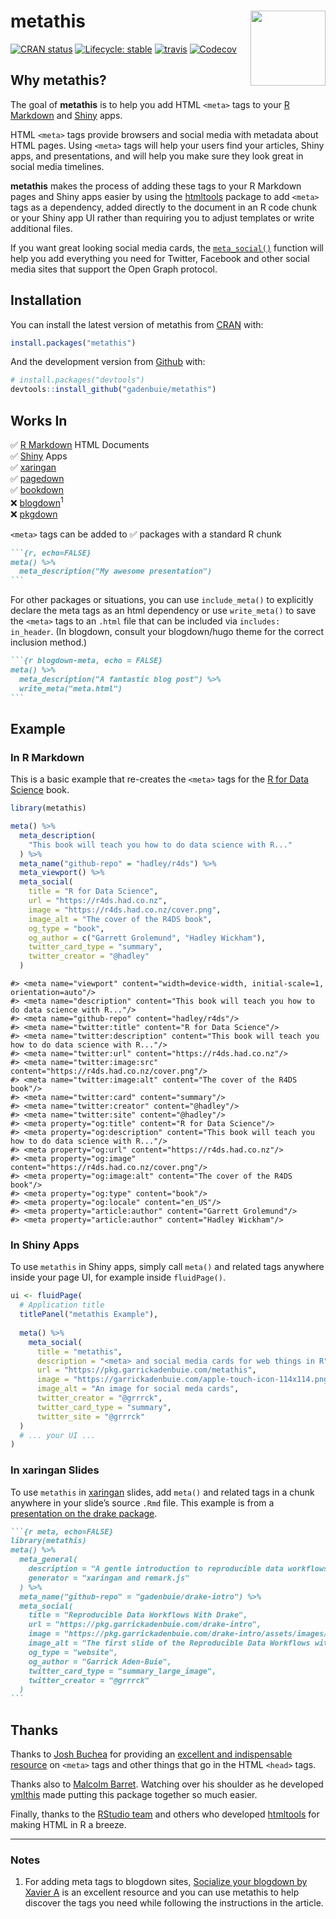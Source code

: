 
<!-- README.md is generated from README.Rmd. Please edit that file -->

# metathis <a href='https://pkg.garrickadenbuie.com/metathis/'><img src='man/figures/logo.png' align="right" height="120" /></a>

<!-- badges: start -->

[![CRAN
status](https://www.r-pkg.org/badges/version/metathis)](https://CRAN.R-project.org/package=metathis)
[![Lifecycle:
stable](https://img.shields.io/badge/lifecycle-stable-brightgreen.svg)](https://www.tidyverse.org/lifecycle/#stable)
[![travis](https://travis-ci.org/gadenbuie/metathis.svg?branch=master)](https://travis-ci.org/gadenbuie/metathis)
[![Codecov](https://img.shields.io/codecov/c/github/gadenbuie/metathis)](https://codecov.io/github/gadenbuie/metathis)
<!-- badges: end -->

## Why metathis?

The goal of **metathis** is to help you add HTML `<meta>` tags to your
[R Markdown](https://rmarkdown.rstudio.com) and
[Shiny](https://shiny.rstudio.com) apps.

HTML `<meta>` tags provide browsers and social media with metadata about
HTML pages. Using `<meta>` tags will help your users find your articles,
Shiny apps, and presentations, and will help you make sure they look
great in social media timelines.

**metathis** makes the process of adding these tags to your R Markdown
pages and Shiny apps easier by using the
[htmltools](https://github.com/rstudio/htmltools) package to add
`<meta>` tags as a dependency, added directly to the document in an R
code chunk or your Shiny app UI rather than requiring you to adjust
templates or write additional files.

If you want great looking social media cards, the
[`meta_social()`](http://pkg.garrickadenbuie.com/metathis/reference/meta_social.html)
function will help you add everything you need for Twitter, Facebook and
other social media sites that support the Open Graph protocol.

## Installation

You can install the latest version of metathis from
[CRAN](https://CRAN.R-project.org) with:

``` r
install.packages("metathis")
```

And the development version from
[Github](https://github.com/gadenbuie/metathis) with:

``` r
# install.packages("devtools")
devtools::install_github("gadenbuie/metathis")
```

## Works In

✅ [R Markdown](https://rmarkdown.rstudio.com) HTML Documents  
✅ [Shiny](https://shiny.rstudio.com) Apps  
✅ [xaringan](https://slides.yihui.org/xaringan)  
✅ [pagedown](https://github.com/rstudio/pagedown)  
✅ [bookdown](https://bookdown.org/)  
❌ [blogdown](https://bookdown.org/yihui/blogdown)<sup>1</sup>  
❌ [pkgdown](https://pkgdown.r-lib.org)

`<meta>` tags can be added to ✅ packages with a standard R chunk

```` markdown
```{r, echo=FALSE}
meta() %>% 
  meta_description("My awesome presentation")
```
````

For other packages or situations, you can use `include_meta()` to
explicitly declare the meta tags as an html dependency or use
`write_meta()` to save the `<meta>` tags to an `.html` file that can be
included via `includes: in_header`. (In blogdown, consult your
blogdown/hugo theme for the correct inclusion method.)

```` markdown
```{r blogdown-meta, echo = FALSE}
meta() %>% 
  meta_description("A fantastic blog post") %>% 
  write_meta("meta.html")
```
````

## Example

### In R Markdown

This is a basic example that re-creates the `<meta>` tags for the [R for
Data Science](https://r4ds.had.co.nz/) book.

``` r
library(metathis)
```

``` r
meta() %>%
  meta_description(
    "This book will teach you how to do data science with R..."
  ) %>% 
  meta_name("github-repo" = "hadley/r4ds") %>% 
  meta_viewport() %>% 
  meta_social(
    title = "R for Data Science",
    url = "https://r4ds.had.co.nz",
    image = "https://r4ds.had.co.nz/cover.png",
    image_alt = "The cover of the R4DS book",
    og_type = "book",
    og_author = c("Garrett Grolemund", "Hadley Wickham"),
    twitter_card_type = "summary",
    twitter_creator = "@hadley"
  )
```

    #> <meta name="viewport" content="width=device-width, initial-scale=1, orientation=auto"/>
    #> <meta name="description" content="This book will teach you how to do data science with R..."/>
    #> <meta name="github-repo" content="hadley/r4ds"/>
    #> <meta name="twitter:title" content="R for Data Science"/>
    #> <meta name="twitter:description" content="This book will teach you how to do data science with R..."/>
    #> <meta name="twitter:url" content="https://r4ds.had.co.nz"/>
    #> <meta name="twitter:image:src" content="https://r4ds.had.co.nz/cover.png"/>
    #> <meta name="twitter:image:alt" content="The cover of the R4DS book"/>
    #> <meta name="twitter:card" content="summary"/>
    #> <meta name="twitter:creator" content="@hadley"/>
    #> <meta name="twitter:site" content="@hadley"/>
    #> <meta property="og:title" content="R for Data Science"/>
    #> <meta property="og:description" content="This book will teach you how to do data science with R..."/>
    #> <meta property="og:url" content="https://r4ds.had.co.nz"/>
    #> <meta property="og:image" content="https://r4ds.had.co.nz/cover.png"/>
    #> <meta property="og:image:alt" content="The cover of the R4DS book"/>
    #> <meta property="og:type" content="book"/>
    #> <meta property="og:locale" content="en_US"/>
    #> <meta property="article:author" content="Garrett Grolemund"/>
    #> <meta property="article:author" content="Hadley Wickham"/>

### In Shiny Apps

To use `metathis` in Shiny apps, simply call `meta()` and related tags
anywhere inside your page UI, for example inside `fluidPage()`.

``` r
ui <- fluidPage(
  # Application title
  titlePanel("metathis Example"),
  
  meta() %>%
    meta_social(
      title = "metathis",
      description = "<meta> and social media cards for web things in R",
      url = "https://pkg.garrickadenbuie.com/metathis",
      image = "https://garrickadenbuie.com/apple-touch-icon-114x114.png",
      image_alt = "An image for social meda cards",
      twitter_creator = "@grrrck",
      twitter_card_type = "summary",
      twitter_site = "@grrrck"
  )
  # ... your UI ...
)
```

### In xaringan Slides

To use `metathis` in [xaringan](https://slides.yihui.org/xaringan)
slides, add `meta()` and related tags in a chunk anywhere in your
slide’s source `.Rmd` file. This example is from a [presentation on
the drake package](https://pkg.garrickadenbuie.com/drake-intro/).

```` markdown
```{r meta, echo=FALSE}
library(metathis)
meta() %>%
  meta_general(
    description = "A gentle introduction to reproducible data workflows with the {drake} package.",
    generator = "xaringan and remark.js"
  ) %>% 
  meta_name("github-repo" = "gadenbuie/drake-intro") %>% 
  meta_social(
    title = "Reproducible Data Workflows With Drake",
    url = "https://pkg.garrickadenbuie.com/drake-intro",
    image = "https://pkg.garrickadenbuie.com/drake-intro/assets/images/drake-intro-cover.jpg",
    image_alt = "The first slide of the Reproducible Data Workflows with drake presentation, featuring the drake hex logo and neatly ordered row of items on a desk (eraser, pencil, coffee cup, paperclips).",
    og_type = "website",
    og_author = "Garrick Aden-Buie",
    twitter_card_type = "summary_large_image",
    twitter_creator = "@grrrck"
  )
```
````

## Thanks

Thanks to [Josh Buchea](https://github.com/joshbuchea) for providing an
[excellent and indispensable
resource](https://github.com/joshbuchea/HEAD) on `<meta>` tags and other
things that go in the HTML `<head>` tags.

Thanks also to [Malcolm Barret](https://github.com/malcolmbarrett).
Watching over his shoulder as he developed
[ymlthis](https://ymlthis.r-lib.org) made putting this package together
so much easier.

Finally, thanks to the [RStudio team](https://github.com/rstudio) and
others who developed [htmltools](https://github.com/rstudio/htmltools)
for making HTML in R a breeze.

-----

### Notes

1.  For adding meta tags to blogdown sites, [Socialize your blogdown by
    Xavier
    A](https://xvrdm.github.io/2017/10/23/socialize-your-blogdown/) is
    an excellent resource and you can use metathis to help discover the
    tags you need while following the instructions in the article.
